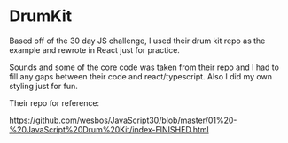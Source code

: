 # DrumKit

Based off of the 30 day JS challenge, I used their drum kit repo as the example and rewrote in React just for practice.

Sounds and some of the core code was taken from their repo and I had to fill any gaps between their code and react/typescript. Also I did my own styling just for fun.

Their repo for reference:

https://github.com/wesbos/JavaScript30/blob/master/01%20-%20JavaScript%20Drum%20Kit/index-FINISHED.html
